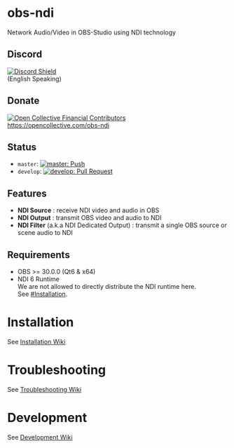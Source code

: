 obs-ndi
==============
Network Audio/Video in OBS-Studio using NDI technology

## Discord
[![Discord Shield](https://discordapp.com/api/guilds/1082173788101279746/widget.png?style=banner3)](https://discord.gg/ZuTxbUK3ug)  
(English Speaking)

## Donate
[![Open Collective Financial Contributors](https://opencollective.com/obs-ndi/all/badge.svg)](https://opencollective.com/obs-ndi)  
https://opencollective.com/obs-ndi

## Status
* `master`: [![master: Push](https://github.com/obs-ndi/obs-ndi/actions/workflows/push.yaml/badge.svg)](https://github.com/obs-ndi/obs-ndi/actions/workflows/push.yaml)
* `develop`: [![develop: Pull Request](https://github.com/obs-ndi/obs-ndi/actions/workflows/pr-pull.yaml/badge.svg?branch=develop)](https://github.com/obs-ndi/obs-ndi/actions/workflows/pr-pull.yaml)

## Features
- **NDI Source** : receive NDI video and audio in OBS
- **NDI Output** : transmit OBS video and audio to NDI
- **NDI Filter** (a.k.a NDI Dedicated Output) : transmit a single OBS source or scene audio to NDI

## Requirements
* OBS >= 30.0.0 (Qt6 & x64)
* NDI 6 Runtime  
  We are not allowed to directly distribute the NDI runtime here.  
  See [#Installation](#installation).

# Installation

See [Installation Wiki](https://github.com/obs-ndi/obs-ndi/wiki/1.-Installation)

# Troubleshooting

See [Troubleshooting Wiki](https://github.com/obs-ndi/obs-ndi/wiki/2.-Troubleshooting)

# Development

See [Development Wiki](https://github.com/obs-ndi/obs-ndi/wiki/3.-Development)
